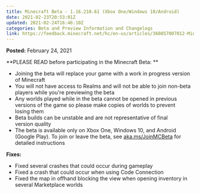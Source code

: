 ```yaml
---
title: Minecraft Beta - 1.16.210.61 (Xbox One/Windows 10/Android)
date: 2021-02-23T20:53:01Z
updated: 2021-02-24T16:46:10Z
categories: Beta and Preview Information and Changelogs
link: https://feedback.minecraft.net/hc/en-us/articles/360057007012-Minecraft-Beta-1-16-210-61-Xbox-One-Windows-10-Android-
---
```


**Posted:** February 24, 2021

**PLEASE READ before participating in the Minecraft Beta: **

- Joining the beta will replace your game with a work in progress version of Minecraft 
- You will not have access to Realms and will not be able to join non-beta players while you're previewing the beta
- Any worlds played while in the beta cannot be opened in previous versions of the game so please make copies of worlds to prevent losing them 
- Beta builds can be unstable and are not representative of final version quality 
- The beta is available only on Xbox One, Windows 10, and Android (Google Play). To join or leave the beta, see [aka.ms/JoinMCBeta](https://aka.ms/JoinMCBeta) for detailed instructions   

**Fixes:** 

- Fixed several crashes that could occur during gameplay
- Fixed a crash that could occur when using Code Connection
- Fixed the map in offhand blocking the view when opening inventory in several Marketplace worlds
